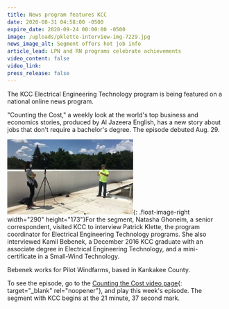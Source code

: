 ```yaml
---
title: News program features KCC
date: 2020-08-31 04:58:00 -0500
expire_date: 2020-09-24 00:00:00 -0500
image: /uploads/pklette-interview-img-7229.jpg
news_image_alt: Segment offers hot job info
article_lead: LPN and RN programs celebrate achievements
video_content: false
video_link:
press_release: false
---
```


The KCC Electrical Engineering Technology program is being featured on a national online news program.

"Counting the Cost," a weekly look at the world's top business and economics stories, produced by Al Jazeera English, has a new story about jobs that don't require a bachelor's degree. The episode debuted Aug. 29.

![](/uploads/pklette-interview2.jpg){: .float-image-right width="290" height="173"}For the segment, Natasha Ghoneim, a senior correspondent, visited KCC to interview Patrick Klette, the program coordinator for Electrical Engineering Technology programs. She also interviewed Kamil Bebenek, a December 2016 KCC graduate with an associate degree in Electrical Engineering Technology, and a mini-certificate in a Small-Wind Technology.

Bebenek works for Pilot Windfarms, based in Kankakee County.

To see the episode, go to the [Counting the Cost video page](https://www.aljazeera.com/programmes/countingthecost/2020/08/eastern-mediterranean-oil-gas-rush-200829100835753.html){: target="_blank" rel="noopener"}, and play this week's episode. The segment with KCC begins at the 21 minute, 37 second mark.

<br>&nbsp;